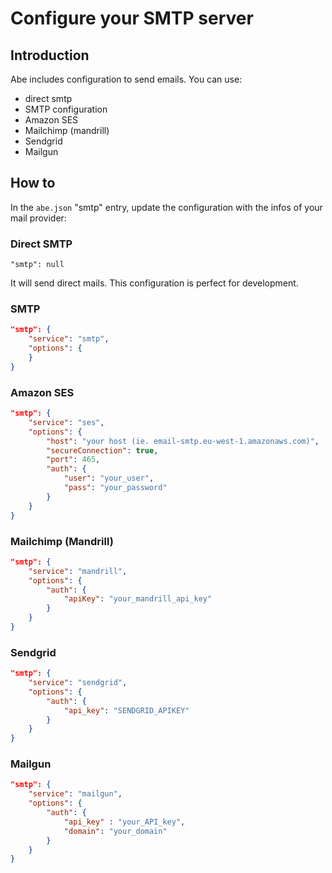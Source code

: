 # Configure your SMTP server

## Introduction

Abe includes configuration to send emails. You can use:
- direct smtp
- SMTP configuration
- Amazon SES
- Mailchimp (mandrill)
- Sendgrid
- Mailgun

## How to

In the `abe.json` "smtp" entry, update the configuration with the infos of your mail provider:

### Direct SMTP

```
"smtp": null
```

It will send direct mails. This configuration is perfect for development.

### SMTP

```json
"smtp": {
    "service": "smtp",
    "options": {
    }
}
```

### Amazon SES

```json
"smtp": {
    "service": "ses",
    "options": {
        "host": "your host (ie. email-smtp.eu-west-1.amazonaws.com)",
        "secureConnection": true,
        "port": 465,
        "auth": {
            "user": "your_user",
            "pass": "your_password"
        }
    }
}
```

### Mailchimp (Mandrill)

```json
"smtp": {
    "service": "mandrill",
    "options": {
        "auth": {
            "apiKey": "your_mandrill_api_key"
        }
    }
}
```

### Sendgrid

```json
"smtp": {
    "service": "sendgrid",
    "options": {
        "auth": {
            "api_key": "SENDGRID_APIKEY"
        }
    }
}
```

### Mailgun

```json
"smtp": {
    "service": "mailgun",
    "options": {
        "auth": {
            "api_key" : "your_API_key",
            "domain": "your_domain"
        }
    }
}
```
